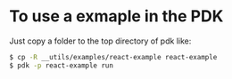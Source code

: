 # To use a exmaple in the PDK
Just copy a folder to the top directory of pdk like:

```sh
$ cp -R __utils/examples/react-example react-example
$ pdk -p react-example run
```
